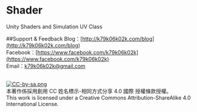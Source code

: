 # Shader
Unity Shaders and Simulation UV Class

##Support & Feedback
Blog：[http://k79k06k02k.com/blog](http://k79k06k02k.com/blog)<br>
Facebook：[https://www.facebook.com/k79k06k02k](https://www.facebook.com/k79k06k02k)<br>
Email：k79k06k02k@gmail.com<br><br>

[![CC-by-sa.png](https://i.creativecommons.org/l/by-sa/4.0/88x31.png)](http://creativecommons.org/licenses/by-sa/4.0/)<br>
本著作係採用創用 CC 姓名標示-相同方式分享 4.0 國際 授權條款授權。<br>
This work is licensed under a Creative Commons Attribution-ShareAlike 4.0 International License.
